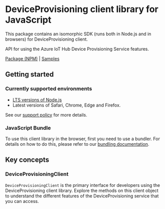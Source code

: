 # DeviceProvisioning client library for JavaScript

This package contains an isomorphic SDK (runs both in Node.js and in browsers) for DeviceProvisioning client.

API for using the Azure IoT Hub Device Provisioning Service features.

[Package (NPM)](https://www.npmjs.com/package/@msinternal/deviceprovisioning) |
[Samples](https://github.com/Azure-Samples/azure-samples-js-management)

## Getting started

### Currently supported environments

- [LTS versions of Node.js](https://github.com/nodejs/release#release-schedule)
- Latest versions of Safari, Chrome, Edge and Firefox.

See our [support policy](https://github.com/Azure/azure-sdk-for-js/blob/main/SUPPORT.md) for more details.




### JavaScript Bundle
To use this client library in the browser, first you need to use a bundler. For details on how to do this, please refer to our [bundling documentation](https://aka.ms/AzureSDKBundling).

## Key concepts

### DeviceProvisioningClient

`DeviceProvisioningClient` is the primary interface for developers using the DeviceProvisioning client library. Explore the methods on this client object to understand the different features of the DeviceProvisioning service that you can access.

